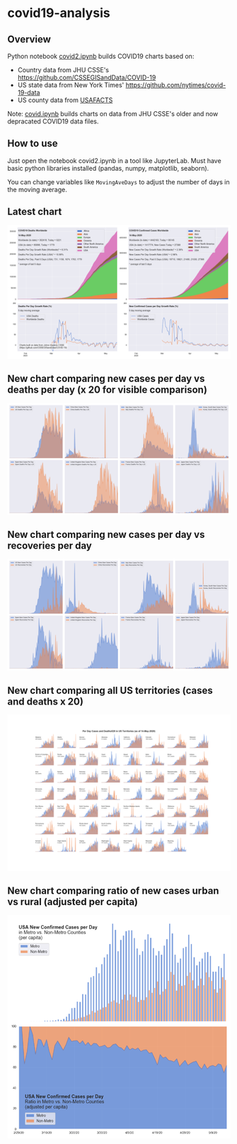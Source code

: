 # covid19-analysis

## Overview
Python notebook [covid2.ipynb](https://github.com/danlaw/covid19-analysis/blob/master/covid2.ipynb) builds COVID19 charts based on:
* Country data from JHU CSSE's https://github.com/CSSEGISandData/COVID-19
* US state data from New York Times' https://github.com/nytimes/covid-19-data
* US county data from [USAFACTS](https://usafacts.org/visualizations/coronavirus-covid-19-spread-map/)

Note: [covid.ipynb](https://github.com/danlaw/covid19-analysis/blob/master/covid.ipynb) builds charts on data from JHU CSSE's older and now depracated COVID19 data files.

## How to use
Just open the notebook covid2.ipynb in a tool like JupyterLab. Must have basic python libraries installed (pandas, numpy, matplotlib, seaborn).

You can change variables like ``MovingAveDays`` to adjust the number of days in the moving average.

## Latest chart
![Latest chart](charts/20200514-covid19-chart.png)

## New chart comparing new cases per day vs deaths per day (x 20 for visible comparison)
![Comparison chart](charts/20200514-comparison-chart.png)

## New chart comparing new cases per day vs recoveries per day
![Recovery chart](charts/20200514-comparison-recovery-chart.png)

## New chart comparing all US territories (cases and deaths x 20)
![Territories chart](charts/20200514-compare-US-territories.png)

## New chart comparing ratio of new cases urban vs rural (adjusted per capita)
![Urban rural per capita chart](charts/20200514-US-counties-urban-vs-rural-per-capita.png)